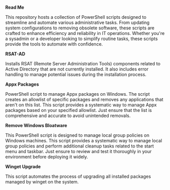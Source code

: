 <b>Read Me</b>

This repository hosts a collection of PowerShell scripts designed to streamline and automate various administrative tasks. From updating system configurations to removing obsolete software, these scripts are crafted 
to enhance efficiency and reliability in IT operations. Whether you're a sysadmin or a developer looking to simplify routine tasks, these scripts provide the tools to automate with confidence.

<b>RSAT-AD</b>
 
Installs RSAT (Remote Server Administration Tools) components related to Active Directory that are not currently installed. It also includes error handling to manage potential issues during the installation process.

<b>Appx Packages</b>

PowerShell script to manage Appx packages on Windows. The script creates an allowlist of specific packages and removes any applications that aren't on this list.
This script provides a systematic way to manage Appx packages based on your specified allowlist. Just ensure that the list is comprehensive and accurate to avoid unintended removals.

<b>Remove Windows Bloatware</b>

This PowerShell script is designed to manage local group policies on Windows machines.
This script provides a systematic way to manage local group policies and perform additional cleanup tasks related to the start menu and taskbar. Just ensure to review and test it thoroughly in your environment before deploying it widely.

<b>Winget Upgrade</b>

This script automates the process of upgrading all installed packages managed by winget on the system.
